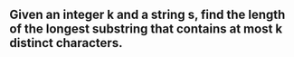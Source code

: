 ## Given an integer k and a string s, find the length of the longest substring that contains at most k distinct characters.

